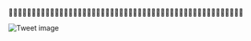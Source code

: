 🍃🥬🌿🍃🥬🌿🍀🍃🍃🍃🍃🍃🍃🍃🍃🍃🍃🍁🍂🍃🥬🍃🥬🍃🍀🍁🍂🍃🍃🍃🍃🍃🍀🥬🍃🍀🌿🌿🌿🌿🌿🌿🌿🌿🌿🍃🍃🍃🍃🍃🍃


![Tweet image](/asset/crosspoast/EYpQhXMUYAETeG1.jpg)

